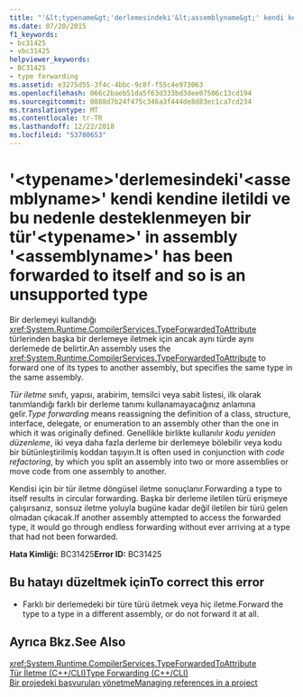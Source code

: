 ```yaml
---
title: "'&lt;typename&gt;'derlemesindeki'&lt;assemblyname&gt;' kendi kendine iletildi ve bu nedenle desteklenmeyen bir tür"
ms.date: 07/20/2015
f1_keywords:
- bc31425
- vbc31425
helpviewer_keywords:
- BC31425
- type forwarding
ms.assetid: e3275d55-3f4c-4bbc-9c8f-f55c4e973063
ms.openlocfilehash: 066c2baeb51da5f63d333bd3dee07506c13cd194
ms.sourcegitcommit: 0888d7b24f475c346a3f444de8d83ec1ca7cd234
ms.translationtype: MT
ms.contentlocale: tr-TR
ms.lasthandoff: 12/22/2018
ms.locfileid: "53780653"
---
```

# <a name="lttypenamegt-in-assembly-ltassemblynamegt-has-been-forwarded-to-itself-and-so-is-an-unsupported-type"></a><span data-ttu-id="76654-102">'&lt;typename&gt;'derlemesindeki'&lt;assemblyname&gt;' kendi kendine iletildi ve bu nedenle desteklenmeyen bir tür</span><span class="sxs-lookup"><span data-stu-id="76654-102">'&lt;typename&gt;' in assembly '&lt;assemblyname&gt;' has been forwarded to itself and so is an unsupported type</span></span>
<span data-ttu-id="76654-103">Bir derlemeyi kullandığı <xref:System.Runtime.CompilerServices.TypeForwardedToAttribute> türlerinden başka bir derlemeye iletmek için ancak aynı türde aynı derlemede de belirtir.</span><span class="sxs-lookup"><span data-stu-id="76654-103">An assembly uses the <xref:System.Runtime.CompilerServices.TypeForwardedToAttribute> to forward one of its types to another assembly, but specifies the same type in the same assembly.</span></span>  
  
 <span data-ttu-id="76654-104">*Tür iletme* sınıfı, yapısı, arabirim, temsilci veya sabit listesi, ilk olarak tanımlandığı farklı bir derleme tanımı kullanamayacağınız anlamına gelir.</span><span class="sxs-lookup"><span data-stu-id="76654-104">*Type forwarding* means reassigning the definition of a class, structure, interface, delegate, or enumeration to an assembly other than the one in which it was originally defined.</span></span> <span data-ttu-id="76654-105">Genellikle birlikte kullanılır *kodu yeniden düzenleme*, iki veya daha fazla derleme bir derlemeye bölebilir veya kodu bir bütünleştirilmiş koddan taşıyın.</span><span class="sxs-lookup"><span data-stu-id="76654-105">It is often used in conjunction with *code refactoring*, by which you split an assembly into two or more assemblies or move code from one assembly to another.</span></span>  
  
 <span data-ttu-id="76654-106">Kendisi için bir tür iletme döngüsel iletme sonuçlanır.</span><span class="sxs-lookup"><span data-stu-id="76654-106">Forwarding a type to itself results in circular forwarding.</span></span> <span data-ttu-id="76654-107">Başka bir derleme iletilen türü erişmeye çalışırsanız, sonsuz iletme yoluyla bugüne kadar değil iletilen bir türü gelen olmadan çıkacak.</span><span class="sxs-lookup"><span data-stu-id="76654-107">If another assembly attempted to access the forwarded type, it would go through endless forwarding without ever arriving at a type that had not been forwarded.</span></span>  
  
 <span data-ttu-id="76654-108">**Hata Kimliği:** BC31425</span><span class="sxs-lookup"><span data-stu-id="76654-108">**Error ID:** BC31425</span></span>  
  
## <a name="to-correct-this-error"></a><span data-ttu-id="76654-109">Bu hatayı düzeltmek için</span><span class="sxs-lookup"><span data-stu-id="76654-109">To correct this error</span></span>  
  
-   <span data-ttu-id="76654-110">Farklı bir derlemedeki bir türe türü iletmek veya hiç iletme.</span><span class="sxs-lookup"><span data-stu-id="76654-110">Forward the type to a type in a different assembly, or do not forward it at all.</span></span>  
  
## <a name="see-also"></a><span data-ttu-id="76654-111">Ayrıca Bkz.</span><span class="sxs-lookup"><span data-stu-id="76654-111">See Also</span></span>  
 <xref:System.Runtime.CompilerServices.TypeForwardedToAttribute>  
 [<span data-ttu-id="76654-112">Tür İletme (C++/CLI)</span><span class="sxs-lookup"><span data-stu-id="76654-112">Type Forwarding (C++/CLI)</span></span>](/cpp/windows/type-forwarding-cpp-cli)  
 [<span data-ttu-id="76654-113">Bir projedeki başvuruları yönetme</span><span class="sxs-lookup"><span data-stu-id="76654-113">Managing references in a project</span></span>](/visualstudio/ide/managing-references-in-a-project)  
 
